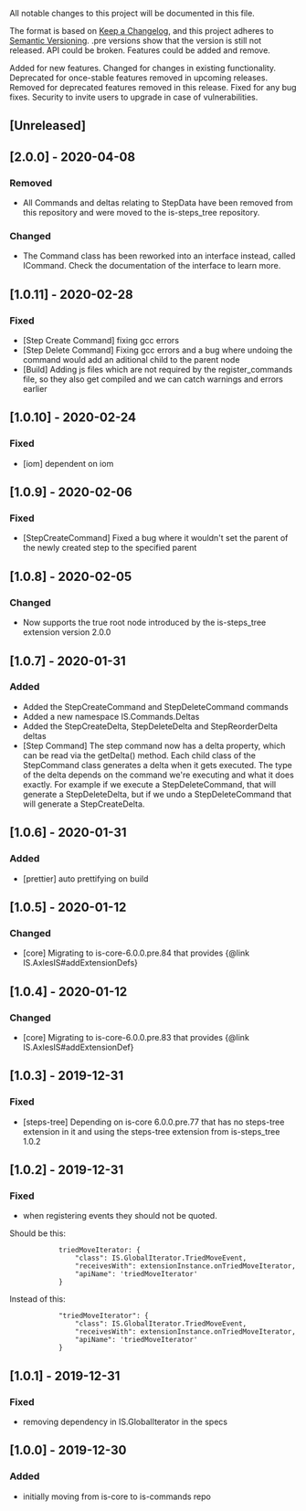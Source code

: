 All notable changes to this project will be documented in this file.

The format is based on [Keep a Changelog](https://keepachangelog.com/en/1.0.0/),
and this project adheres to [Semantic Versioning](https://semver.org/spec/v2.0.0.html).
.pre versions show that the version is still not released. API could be broken. Features could be added and remove.

Added for new features.
Changed for changes in existing functionality.
Deprecated for once-stable features removed in upcoming releases.
Removed for deprecated features removed in this release.
Fixed for any bug fixes.
Security to invite users to upgrade in case of vulnerabilities.

## [Unreleased]
## [2.0.0] - 2020-04-08

### Removed
 - All Commands and deltas relating to StepData have been removed from this repository and were moved to the is-steps_tree repository.

### Changed
- The Command class has been reworked into an interface instead, called ICommand. Check the documentation of the interface to learn more.

## [1.0.11] - 2020-02-28

### Fixed
- [Step Create Command] fixing gcc errors
- [Step Delete Command] Fixing gcc errors and a bug where undoing the command would add an aditional child to the parent node
- [Build] Adding js files which are not required by the register_commands file, so they also get compiled and we can catch warnings and errors earlier

## [1.0.10] - 2020-02-24

### Fixed
- [iom] dependent on iom

## [1.0.9] - 2020-02-06

### Fixed

- [StepCreateCommand] Fixed a bug where it wouldn't set the parent of the newly created step to the specified parent

## [1.0.8] - 2020-02-05

### Changed

- Now supports the true root node introduced by the is-steps_tree extension version 2.0.0

## [1.0.7] - 2020-01-31

### Added

- Added the StepCreateCommand and StepDeleteCommand commands
- Added a new namespace IS.Commands.Deltas
- Added the StepCreateDelta, StepDeleteDelta and StepReorderDelta deltas
- [Step Command] The step command now has a delta property, which can be read via the getDelta() method. Each child class of the StepCommand class generates a delta when it gets executed. The type of the delta depends on the command we're executing and what it does exactly. For example if we execute a StepDeleteCommand, that will generate a StepDeleteDelta, but if we undo a StepDeleteCommand that will generate a StepCreateDelta.

## [1.0.6] - 2020-01-31

### Added

- [prettier] auto prettifying on build

## [1.0.5] - 2020-01-12

### Changed

- [core] Migrating to is-core-6.0.0.pre.84 that provides {@link IS.AxlesIS#addExtensionDefs}

## [1.0.4] - 2020-01-12

### Changed

- [core] Migrating to is-core-6.0.0.pre.83 that provides {@link IS.AxlesIS#addExtensionDef}

## [1.0.3] - 2019-12-31

### Fixed

- [steps-tree] Depending on is-core 6.0.0.pre.77 that has no steps-tree extension in it and using the steps-tree extension from is-steps_tree 1.0.2

## [1.0.2] - 2019-12-31

### Fixed

- when registering events they should not be quoted.

Should be this:

```
            triedMoveIterator: {
                "class": IS.GlobalIterator.TriedMoveEvent,
                "receivesWith": extensionInstance.onTriedMoveIterator,
                "apiName": 'triedMoveIterator'
            }
```

Instead of this:

```
            "triedMoveIterator": {
                "class": IS.GlobalIterator.TriedMoveEvent,
                "receivesWith": extensionInstance.onTriedMoveIterator,
                "apiName": 'triedMoveIterator'
            }
```

## [1.0.1] - 2019-12-31

### Fixed

- removing dependency in IS.GlobalIterator in the specs

## [1.0.0] - 2019-12-30

### Added

- initially moving from is-core to is-commands repo
